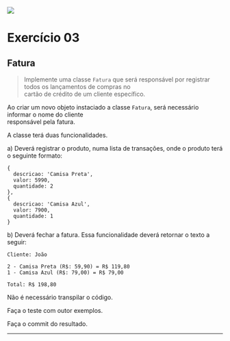 ![](https://i.imgur.com/xG74tOh.png)

# Exercício 03

## Fatura

> Implemente uma classe `Fatura` que será responsável por registrar todos os lançamentos de compras no  
cartão de crédito de um cliente específico.

Ao criar um novo objeto instaciado a classe `Fatura`, será necessário informar o nome do cliente  
responsável pela fatura.

A classe terá duas funcionalidades.

a) Deverá registrar o produto, numa lista de transações, onde o produto terá o seguinte formato:

``` 
{
  descricao: 'Camisa Preta',
  valor: 5990,
  quantidade: 2
},
{
  descricao: 'Camisa Azul',
  valor: 7900,
  quantidade: 1
}
```

b) Deverá fechar a fatura. Essa funcionalidade deverá retornar o texto a seguir:

```
Cliente: João

2 - Camisa Preta (R$: 59,90) = R$ 119,80  
1 - Camisa Azul (R$: 79,00) = R$ 79,00

Total: R$ 198,80
```

Não é necessário transpilar o código.

Faça o teste com outor exemplos.

Faça o commit do resultado.

---
